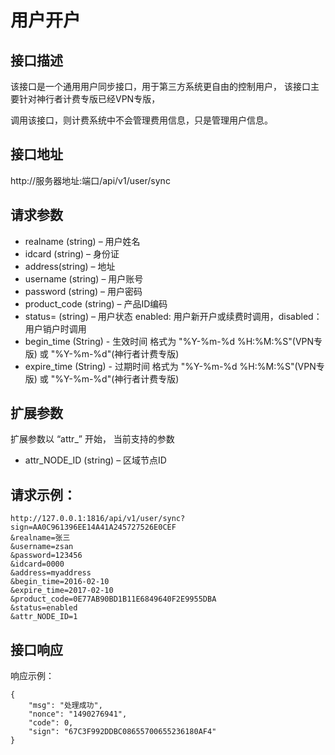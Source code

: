 # 用户开户

## 接口描述

该接口是一个通用用户同步接口，用于第三方系统更自由的控制用户， 该接口主要针对神行者计费专版已经VPN专版，

调用该接口，则计费系统中不会管理费用信息，只是管理用户信息。

## 接口地址

http://服务器地址:端口/api/v1/user/sync

## 请求参数

- realname (string) – 用户姓名
- idcard (string) – 身份证
- address(string) – 地址
- username (string) – 用户账号
- password (string) – 用户密码
- product_code (string) – 产品ID编码
- status= (string) – 用户状态 enabled: 用户新开户或续费时调用，disabled：用户销户时调用
- begin_time (String) - 生效时间 格式为 "%Y-%m-%d %H:%M:%S"(VPN专版) 或 "%Y-%m-%d"(神行者计费专版)
- expire_time (String) -  过期时间 格式为 "%Y-%m-%d %H:%M:%S"(VPN专版) 或 "%Y-%m-%d"(神行者计费专版)

## 扩展参数

扩展参数以 “attr_” 开始， 当前支持的参数

- attr_NODE_ID (string) – 区域节点ID



## 请求示例：

    http://127.0.0.1:1816/api/v1/user/sync?sign=AA0C961396EE14A41A245727526E0CEF
    &realname=张三
    &username=zsan
    &password=123456
    &idcard=0000
    &address=myaddress
    &begin_time=2016-02-10
    &expire_time=2017-02-10
    &product_code=0E77AB90BD1B11E6849640F2E9955DBA
    &status=enabled
    &attr_NODE_ID=1

## 接口响应

响应示例：

    {
        "msg": "处理成功",
        "nonce": "1490276941",
        "code": 0,
        "sign": "67C3F992DDBC08655700655236180AF4"
    }

